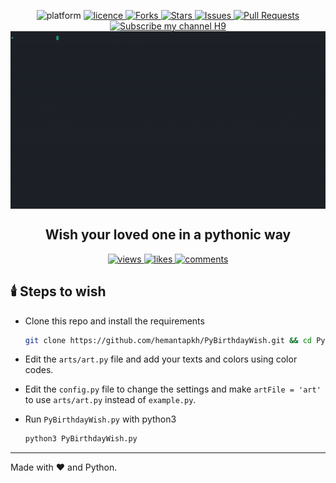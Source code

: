 <p align="center">
<img src="https://img.shields.io/badge/platform-cross-blue?style=flat-square" alt="platform" />
<a href="https://github.com/hemantapkh/pybirthdaywish/blob/master/LICENSE">
<img src="https://img.shields.io/github/license/hemantapkh/pybirthdaywish?style=flat-square" alt="licence" />
</a>
<a href="https://github.com/hemantapkh/pybirthdaywish/fork">
<img src="https://img.shields.io/github/forks/hemantapkh/pybirthdaywish.svg?style=flat-square" alt="Forks"/>
</a>
<a href="https://github.com/hemantapkh/pybirthdaywish/stargazers">
<img src="https://img.shields.io/github/stars/hemantapkh/pybirthdaywish?style=flat-square" alt="Stars"/>
</a>
<a href="https://github.com/hemantapkh/pybirthdaywish/issues">
<img src="https://img.shields.io/github/issues/hemantapkh/pybirthdaywish?style=flat-square" alt="Issues"/>
</a>
<a href="https://github.com/hemantapkh/pybirthdaywish/pulls">
<img src="https://img.shields.io/github/issues-pr/hemantapkh/pybirthdaywish?style=flat-square" alt="Pull Requests"/>
</a>
<a href="https://www.youtube.com/c/H9TechYouTube?sub_confirmation=1">
<img src="https://img.shields.io/badge/YouTube-H9-red?style=flat-square" alt="Subscribe my channel H9"/>
</a>
<img src="image/PyBirthdayWish.gif" align="center" alt="PyBirthdayWish GIF" />
<h2 align="center">Wish your loved one in a pythonic way</h2>
<p align="center">
<a href="https://youtu.be/Lpj73qkxnqI">
<img src="https://img.shields.io/youtube/views/Lpj73qkxnqI?style=social" alt="views" />
</a>
<a href="https://youtu.be/Lpj73qkxnqI">
<img src="https://img.shields.io/youtube/likes/Lpj73qkxnqI?style=social" alt="likes" />
</a>
<a href="https://youtu.be/Lpj73qkxnqI">
<img src="https://img.shields.io/youtube/comments/Lpj73qkxnqI?style=social" alt="comments" />
</a>
</p>

</p>

## 🕯️ Steps to wish

* Clone this repo and install the requirements
    ```bash
    git clone https://github.com/hemantapkh/PyBirthdayWish.git && cd PyBirthdayWish && pip install -r requirements.txt
    ```
* Edit the ``arts/art.py`` file and add your texts and colors using color codes.

* Edit the ``config.py`` file to change the settings and make ``artFile = 'art'`` to use ``arts/art.py`` instead of ``example.py``.

* Run ``PyBirthdayWish.py`` with python3
    ```bash
    python3 PyBirthdayWish.py
    ```

-----

Made with :heart: and Python.
